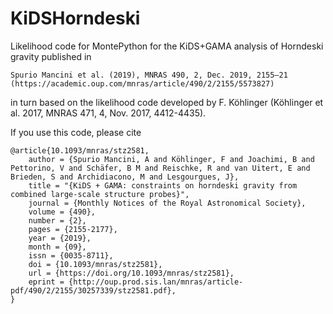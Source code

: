 # KiDSHorndeski

Likelihood code for MontePython for the KiDS+GAMA analysis of Horndeski gravity published in 
    
    Spurio Mancini et al. (2019), MNRAS 490, 2, Dec. 2019, 2155–21 (https://academic.oup.com/mnras/article/490/2/2155/5573827) 

in turn based on the likelihood code developed by F. Köhlinger (Köhlinger et al. 2017, MNRAS 471, 4, Nov. 2017, 4412-4435).

If you use this code, please cite

    @article{10.1093/mnras/stz2581,
        author = {Spurio Mancini, A and Köhlinger, F and Joachimi, B and Pettorino, V and Schäfer, B M and Reischke, R and van Uitert, E and Brieden, S and Archidiacono, M and Lesgourgues, J},
        title = "{KiDS + GAMA: constraints on horndeski gravity from combined large-scale structure probes}",
        journal = {Monthly Notices of the Royal Astronomical Society},
        volume = {490},
        number = {2},
        pages = {2155-2177},
        year = {2019},
        month = {09},
        issn = {0035-8711},
        doi = {10.1093/mnras/stz2581},
        url = {https://doi.org/10.1093/mnras/stz2581},
        eprint = {http://oup.prod.sis.lan/mnras/article-pdf/490/2/2155/30257339/stz2581.pdf},
    }

